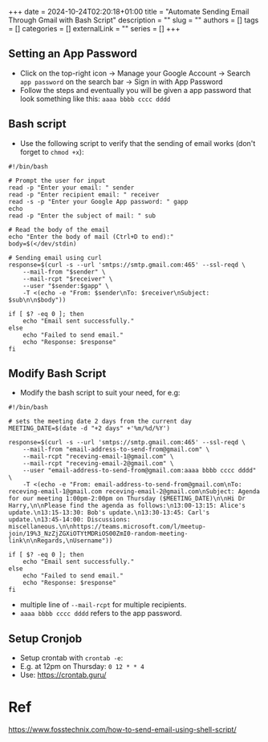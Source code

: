 +++ 
date = 2024-10-24T02:20:18+01:00
title = "Automate Sending Email Through Gmail with Bash Script"
description = ""
slug = ""
authors = []
tags = []
categories = []
externalLink = ""
series = []
+++

## Setting an App Password

- Click on the top-right icon -> Manage your Google Account -> Search `app password` on the search bar -> Sign in with App Password
- Follow the steps and eventually you will be given a app password that look something like this: `aaaa bbbb cccc dddd`

## Bash script

- Use the following script to verify that the sending of email works (don't forget to `chmod +x`):

```
#!/bin/bash

# Prompt the user for input
read -p "Enter your email: " sender
read -p "Enter recipient email: " receiver
read -s -p "Enter your Google App password: " gapp
echo
read -p "Enter the subject of mail: " sub

# Read the body of the email
echo "Enter the body of mail (Ctrl+D to end):"
body=$(</dev/stdin)

# Sending email using curl
response=$(curl -s --url 'smtps://smtp.gmail.com:465' --ssl-reqd \
    --mail-from "$sender" \
    --mail-rcpt "$receiver" \
    --user "$sender:$gapp" \
    -T <(echo -e "From: $sender\nTo: $receiver\nSubject: $sub\n\n$body"))

if [ $? -eq 0 ]; then
    echo "Email sent successfully."
else
    echo "Failed to send email."
    echo "Response: $response"
fi
```

## Modify Bash Script

- Modify the bash script to suit your need, for e.g:

```
#!/bin/bash

# sets the meeting date 2 days from the current day
MEETING_DATE=$(date -d "+2 days" +'%m/%d/%Y')

response=$(curl -s --url 'smtps://smtp.gmail.com:465' --ssl-reqd \
    --mail-from "email-address-to-send-from@gmail.com" \
    --mail-rcpt "receving-email-1@gmail.com" \
    --mail-rcpt "receving-email-2@gmail.com" \
    --user "email-address-to-send-from@gmail.com:aaaa bbbb cccc dddd" \
    -T <(echo -e "From: email-address-to-send-from@gmail.com\nTo: receving-email-1@gmail.com receving-email-2@gmail.com\nSubject: Agenda for our meeting 1:00pm-2:00pm on Thursday ($MEETING_DATE)\n\nHi Dr Harry,\n\nPlease find the agenda as follows:\n13:00-13:15: Alice's update.\n13:15-13:30: Bob's update.\n13:30-13:45: Carl's update.\n13:45-14:00: Discussions: miscellaneous.\n\nhttps://teams.microsoft.com/l/meetup-join/19%3_NzZjZGXiOTYtMDRiOS00ZmI0-random-meeting-link\n\nRegards,\nUsername"))

if [ $? -eq 0 ]; then
    echo "Email sent successfully."
else
    echo "Failed to send email."
    echo "Response: $response"
fi
```

- multiple line of `--mail-rcpt` for multiple recipients.
- `aaaa bbbb cccc dddd` refers to the app password.

## Setup Cronjob

- Setup crontab with `crontab -e`:
- E.g. at 12pm on Thursday: `0 12 * * 4`
- Use: https://crontab.guru/

# Ref

https://www.fosstechnix.com/how-to-send-email-using-shell-script/
